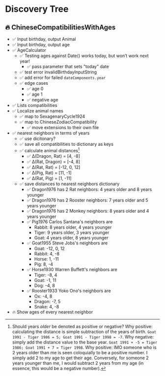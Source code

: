 #  Discovery Tree

## 🔥 ChineseCompatibilitiesWithAges
- ✅ Input birthday, output Animal
- ✅ Input birthday, output age
- ✅ AgeCalculator
    - ✅ Testing ages against Date() works today, but won’t work next year!
        - ✅ pass parameter that sets "today" date
    - ✅ test error invalidBirthdayInputString
    - ✅ add error for failed `dateComponents.year`
    - ✅ edge cases
        - ✅ age 0
        - ✅ age 1
        - ✅ negative age
- ✅ Lists compatibilities 
- ✅ Localize animal names
    - ✅ map to SexagenaryCycle1924
    - ✅ map to ChineseZodiacCompatibility
        - ✅ move extensions to their own file
- ✅ nearest neighbors in terms of years
    - ✅ use dicitonary?
    - ✅ save all compatibilities to dictionary as keys
    - ✅ calculate animal distances[^1]
        - ✅ Δ(Dragon, Rat) = [4, -8] 
        - ✅ Δ(Rat, Dragon) = [-4, 8]
        - ✅ Δ(Rat, Rat) = [-12, 0, 12]
        - ✅ Δ(Pig, Rat) = [11, -1]
        - ✅ Δ(Rat, Pig) = [1, -11]
    - ✅ save distances to nearest neighbors dictionary
        - ✅ Dragon1976 has 2 Rat neighbors: 4 years older and 8 years younger
        - ✅ Dragon1976 has 2 Rooster neighbors: 7 years older and 5 years younger
        - ✅ Dragon1976 has 2 Monkey neighbors: 8 years older and 4 years younger
        - ✅ Pig1976 Carlos Santana's neighbors are 
            - Rabbit: 8 years older, 4 years younger
            - Tiger: 9 years older, 3 years younger
            - Goat: 4 years older, 8 years younger
        - ✅ Goat1955 Steve Jobs's neighbors are
            - Goat: -12, 0, 12
            - Rabbit: 4, -8
            - Horse: 1, -11
            - Pig: 8, -4
        - ✅ Horse1930 Warren Buffett's neighbors are
            - Tiger: -8, 4
            - Goat: -1, 11
            - Dog: -4, 8
        - ✅ Rooster1933 Yoko Ono's neighbors are
            - Ox: -4, 8 
            - Dragon: -7, 5
            - Snake: 4, -8
- 🔥 Show ages of every nearest neighbor
         


[^1]: Should years *older* be denoted as positive or negative? Why positive: calculating the distance is simple subtraction of the years of birth. `Goat 1991 - Tiger 1986 = 5; Goat 1991 - Tiger 1998 = -7`. Why negative: simply add the distance value to the base year. `Goat 1991 + -5 = Tiger 1986; Goat 1991 + 7 = Tiger 1998`. Why positive: IMO someone who is 2 years older than me is seen coloquially to be a positive number. I simply add 2 to my age to get their age. Conversely, for someone 2 years younger than me, I would subtract 2 years from my age (in essence, this would be a negative number). 

